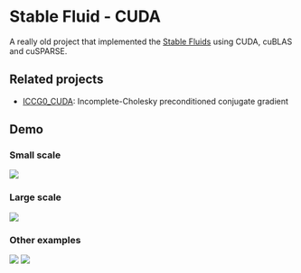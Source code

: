 # Stable Fluid - CUDA


A really old project that implemented the [Stable Fluids](https://pages.cs.wisc.edu/~chaol/data/cs777/stam-stable_fluids.pdf) using CUDA, cuBLAS and cuSPARSE.


## Related projects

* [ICCG0_CUDA](https://github.com/Ending2015a/ICCG0_CUDA): Incomplete-Cholesky preconditioned conjugate gradient

## Demo

### Small scale
<img src="https://github.com/Ending2015a/StableFluid-CUDA/blob/master/assets/fluid%20simulation%20-%20small%20scale.gif">

### Large scale
<img src="https://github.com/Ending2015a/StableFluid-CUDA/blob/master/assets/fluid%20simulation%20-%20large%20scale.gif">

### Other examples

<img src="https://github.com/Ending2015a/StableFluid-CUDA/blob/master/assets/fluid%20simulation%20-%20small%20x1speed.gif">

<img src="https://github.com/Ending2015a/StableFluid-CUDA/blob/master/assets/fluid%20simulation%20-%20large%20xxx.gif">



